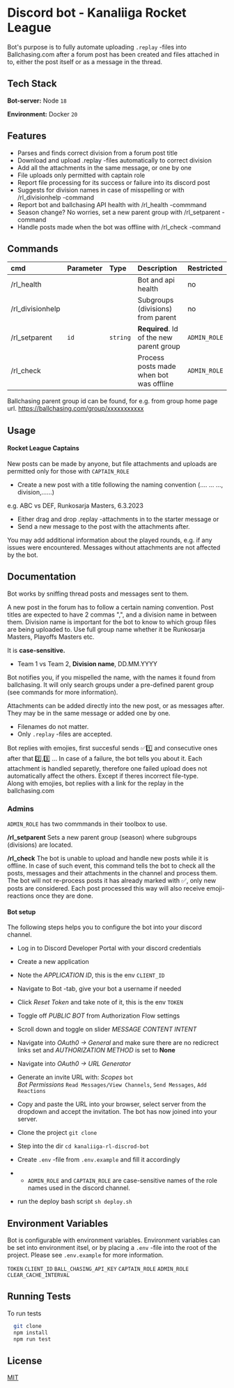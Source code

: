 
# Discord bot - Kanaliiga Rocket League

Bot's purpose is to fully automate uploading `.replay` -files into Ballchasing.com after a forum post has been created and files attached in to, either the post itself or as a message in the thread. 


## Tech Stack


**Bot-server:** Node `18`

**Environment:** Docker `20`

## Features

- Parses and finds correct division from a forum post title 
- Download and upload .replay -files automatically to correct division
- Add all the attachments in the same message, or one by one
- File uploads only permitted with captain role
- Report file processing for its success or failure into its discord post
- Suggests for division names in case of misspelling or with /rl_divisionhelp -command
- Report bot and ballchasing API health with /rl_health -commmand
- Season change? No worries, set a new parent group with /rl_setparent -command
- Handle posts made when the bot was offline with /rl_check -command





## Commands

|cmd| Parameter | Type     | Description                       | Restricted |
|:---| :-------- | :------- | :-------------------------------- | :-----|
|/rl_health|      |  |  Bot and api health | no |
|/rl_divisionhelp|       |  | Subgroups (divisions) from parent | no |
|/rl_setparent| `id`      | `string` | **Required**. Id of the new parent group | `ADMIN_ROLE` |
|/rl_check|       |  | Process posts made when bot was offline | `ADMIN_ROLE` |

Ballchasing parent group id can be found, for e.g. from group home page url. 
https://ballchasing.com/group/xxxxxxxxxxx
## Usage

#### Rocket League Captains

New posts can be made by anyone, but file attachments and uploads are permitted only for those with `CAPTAIN_ROLE`

- Create a new post with a title following the naming convention (.... ... ..., division,......)

e.g. 
ABC vs DEF, Runkosarja Masters, 6.3.2023


- Either drag and drop .replay -attachments in to the starter message or
- Send a new message to the post with the attachments after.

You may add additional information about the played rounds, e.g. if any issues were encountered. Messages without attachments are not affected by the bot. 
## Documentation

Bot works by sniffing thread posts and messages sent to them. 

A new post in the forum has to follow a certain naming convention. Post titles are expected to have 2 commas ",", and a division name in between them. Division name is important for the bot to know to which group files are being uploaded to. Use full group name whether it be Runkosarja Masters, Playoffs Masters etc.

It is **case-sensitive.** 
 - Team 1 vs Team 2, **Division name**, DD.MM.YYYY

Bot notifies you, if you mispelled the name, with the names it found from ballchasing. It will only search groups under a pre-defined parent group (see commands for more information). 

Attachments can be added directly into the new post, or as messages after. They may be in the same message or added one by one. 
- Filenames do not matter. 
- Only `.replay` -files are accepted. 

Bot replies with emojies, first succesful sends ✅1️⃣ and consecutive ones after that 2️⃣,3️⃣ ... 
In case of a failure, the bot tells you about it. Each attachment is handled separetly, therefore one failed upload does not automatically affect the others. Except if theres incorrect file-type. \
Along with emojies, bot replies with a link for the replay in the ballchasing.com



### Admins

`ADMIN_ROLE` has two commmands in their toolbox to use. 

**/rl_setparent** Sets a new parent group (season) where subgroups (divisions) are located.

**/rl_check** The bot is unable to upload and handle new posts while it is offline. In case of such event, this command tells the bot to check all the posts, messages and their attachments in the channel and process them. The bot will not re-process posts it has already marked with ✅, only new posts are considered. Each post processed this way will also receive emoji-reactions once they are done. 


#### Bot setup
The following steps helps you to configure the bot into your discord channel. 

- Log in to Discord Developer Portal with your discord credentials
- Create a new application
- Note the *APPLICATION ID*, this is the env `CLIENT_ID`
- Navigate to Bot -tab, give your bot a username if needed
- Click *Reset Token* and take note of it, this is the env `TOKEN`
- Toggle off *PUBLIC BOT* from Authorization Flow settings
- Scroll down and toggle on slider *MESSAGE CONTENT INTENT* 
- Navigate into *OAuth0 -> General* and make sure there are no redicrect links set and *AUTHORIZATION METHOD* is set to **None**
- Navigate into *OAuth0 -> URL Generator*
- Generate an invite URL with:
*Scopes* `bot`\
*Bot Permissions* `Read Messages/View Channels`, `Send Messages`, `Add Reactions`
- Copy and paste the URL into your browser, select server from the dropdown and accept the invitation. The bot has now joined into your server. 





- Clone the project `git clone`
- Step into the dir `cd kanaliiga-rl-discrod-bot`
- Create `.env` -file from `.env.example` and fill it accordingly
- - `ADMIN_ROLE` and `CAPTAIN_ROLE` are case-sensitive names of the role names used in the discord channel.
- run the deploy bash script `sh deploy.sh`

## Environment Variables

Bot is configurable with environment variables. Environment variables can be set into environment itsel, or by placing a `.env` -file into the root of the project. Please see `.env.example` for more information. 

`TOKEN`
`CLIENT_ID`
`BALL_CHASING_API_KEY`
`CAPTAIN_ROLE`
`ADMIN_ROLE`
`CLEAR_CACHE_INTERVAL`
## Running Tests

To run tests

```bash
  git clone
  npm install
  npm run test
```


## License

[MIT](https://choosealicense.com/licenses/mit/)

